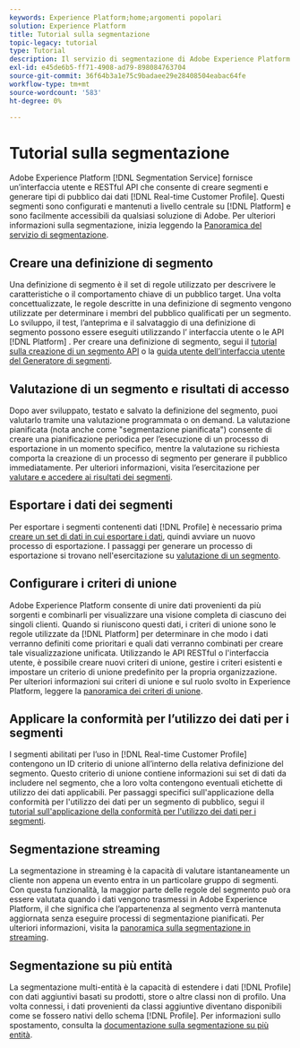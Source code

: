 ```yaml
---
keywords: Experience Platform;home;argomenti popolari
solution: Experience Platform
title: Tutorial sulla segmentazione
topic-legacy: tutorial
type: Tutorial
description: Il servizio di segmentazione di Adobe Experience Platform fornisce un’interfaccia utente e RESTful API che consente di creare segmenti e generare tipi di pubblico dai dati del profilo cliente in tempo reale. Questi segmenti sono configurati e mantenuti a livello centrale su Platform e sono facilmente accessibili da qualsiasi soluzione Adobe.
exl-id: e45de6b5-ff71-4908-ad79-898084763704
source-git-commit: 36f64b3a1e75c9badaee29e28408504eabac64fe
workflow-type: tm+mt
source-wordcount: '583'
ht-degree: 0%

---
```


# Tutorial sulla segmentazione

Adobe Experience Platform [!DNL Segmentation Service] fornisce un’interfaccia utente e RESTful API che consente di creare segmenti e generare tipi di pubblico dai dati [!DNL Real-time Customer Profile]. Questi segmenti sono configurati e mantenuti a livello centrale su [!DNL Platform] e sono facilmente accessibili da qualsiasi soluzione di Adobe. Per ulteriori informazioni sulla segmentazione, inizia leggendo la [Panoramica del servizio di segmentazione](../segmentation/home.md).

## Creare una definizione di segmento

Una definizione di segmento è il set di regole utilizzato per descrivere le caratteristiche o il comportamento chiave di un pubblico target. Una volta concettualizzate, le regole descritte in una definizione di segmento vengono utilizzate per determinare i membri del pubblico qualificati per un segmento. Lo sviluppo, il test, l’anteprima e il salvataggio di una definizione di segmento possono essere eseguiti utilizzando l’ interfaccia utente o le API [!DNL Platform] . Per creare una definizione di segmento, segui il [tutorial sulla creazione di un segmento API](../segmentation/tutorials/create-a-segment.md) o la [guida utente dell’interfaccia utente del Generatore di segmenti](../segmentation/ui/overview.md).

## Valutazione di un segmento e risultati di accesso

Dopo aver sviluppato, testato e salvato la definizione del segmento, puoi valutarlo tramite una valutazione programmata o on demand. La valutazione pianificata (nota anche come &quot;segmentazione pianificata&quot;) consente di creare una pianificazione periodica per l’esecuzione di un processo di esportazione in un momento specifico, mentre la valutazione su richiesta comporta la creazione di un processo di segmento per generare il pubblico immediatamente. Per ulteriori informazioni, visita l’esercitazione per [valutare e accedere ai risultati dei segmenti](../segmentation/tutorials/evaluate-a-segment.md).

## Esportare i dati dei segmenti

Per esportare i segmenti contenenti dati [!DNL Profile] è necessario prima [creare un set di dati in cui esportare i dati](../segmentation/tutorials/create-dataset-export-segment.md), quindi avviare un nuovo processo di esportazione. I passaggi per generare un processo di esportazione si trovano nell&#39;esercitazione su [valutazione di un segmento](../segmentation/tutorials/evaluate-a-segment.md).

## Configurare i criteri di unione

Adobe Experience Platform consente di unire dati provenienti da più sorgenti e combinarli per visualizzare una visione completa di ciascuno dei singoli clienti. Quando si riuniscono questi dati, i criteri di unione sono le regole utilizzate da [!DNL Platform] per determinare in che modo i dati verranno definiti come prioritari e quali dati verranno combinati per creare tale visualizzazione unificata. Utilizzando le API RESTful o l&#39;interfaccia utente, è possibile creare nuovi criteri di unione, gestire i criteri esistenti e impostare un criterio di unione predefinito per la propria organizzazione. Per ulteriori informazioni sui criteri di unione e sul ruolo svolto in Experience Platform, leggere la [panoramica dei criteri di unione](../profile/merge-policies/overview.md).

## Applicare la conformità per l’utilizzo dei dati per i segmenti

I segmenti abilitati per l’uso in [!DNL Real-time Customer Profile] contengono un ID criterio di unione all’interno della relativa definizione del segmento. Questo criterio di unione contiene informazioni sui set di dati da includere nel segmento, che a loro volta contengono eventuali etichette di utilizzo dei dati applicabili. Per passaggi specifici sull&#39;applicazione della conformità per l&#39;utilizzo dei dati per un segmento di pubblico, segui il [tutorial sull&#39;applicazione della conformità per l&#39;utilizzo dei dati per i segmenti](../segmentation/tutorials/governance.md).

## Segmentazione streaming

La segmentazione in streaming è la capacità di valutare istantaneamente un cliente non appena un evento entra in un particolare gruppo di segmenti. Con questa funzionalità, la maggior parte delle regole del segmento può ora essere valutata quando i dati vengono trasmessi in Adobe Experience Platform, il che significa che l’appartenenza al segmento verrà mantenuta aggiornata senza eseguire processi di segmentazione pianificati. Per ulteriori informazioni, visita la [panoramica sulla segmentazione in streaming](../segmentation/api/streaming-segmentation.md).

## Segmentazione su più entità

La segmentazione multi-entità è la capacità di estendere i dati [!DNL Profile] con dati aggiuntivi basati su prodotti, store o altre classi non di profilo. Una volta connessi, i dati provenienti da classi aggiuntive diventano disponibili come se fossero nativi dello schema [!DNL Profile]. Per informazioni sullo spostamento, consulta la [documentazione sulla segmentazione su più entità](../segmentation/multi-entity-segmentation.md).
